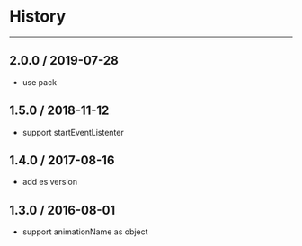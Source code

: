 # History
----

## 2.0.0 / 2019-07-28

- use pack

## 1.5.0 / 2018-11-12

- support startEventListenter

## 1.4.0 / 2017-08-16

- add es version

## 1.3.0 / 2016-08-01

- support animationName as object

